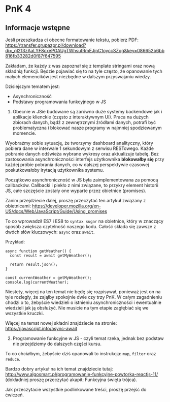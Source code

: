 # PnK 4

## Informacje wstępne

Jeśli przeszkadza ci obecne formatowanie tekstu, pobierz PDF: https://transfer.grupazpr.pl/download?di=_ql213zAaLYF8cxePGAUgTWhsutRmEJjnC1oyccSZog&key=086652b6bb816fb33282d0f87f647595

Zakładam, że każdy z was zapoznał się z template stringami oraz nową składnią funkcji. 
Będzie pojawiać się to na tyle często, że opanowanie tych małych elemencików jest niezbędne
w dalszym przyswajaniu wiedzy. 


Dzisiejszym tematem jest:

* Asynchroniczność
* Podstawy programowania funkcyjnego w JS 

1. Obecnie w JSie budowane są zarówno duże systemy backendowe jak i 
aplikacje klienckie (często z interaktywnym UI). Praca na dużych zbiorach danych, bądź z zewnętrznymi 
źródłami danych, potrafi być problematyczna i blokować nasze programy w najmniej spodziewanym momencie.

Wyobraźmy sobie sytuację, że tworzymy dashboard analityczny, który pobiera dane w interwale 1 sekundowym z 
serwisu RESTowego. Każde pobranie danych odświeża wybrane wykresy oraz aktualizuje tabelę. 
Bez zastosowania asynchroniczności interfejs użytkownika **blokowałby się** przy każdej próbie pobrania danych,
co w dalszej perspektywie czasowej poskutkowałoby irytacją użytkownika systemu. 

Początkowo asynchroniczność w JS była zaimplementowana za pomocą callbacków.
Callbacki i piekło z nimi związane, to przykry element historii JS, całe szczęście zostały one wyparte przez obietnice (promises).

Zanim przejdziecie dalej, proszę przeczytać ten artykuł związany z obietnicami: https://developer.mozilla.org/en-US/docs/Web/JavaScript/Guide/Using_promises

To co wprowadził ES7 i ES8 to `syntax sugar` na obietnice, który w znaczący sposób zwiększa czytelność naszego kodu. 
Całość składa się zawsze z dwóch słów kluczowych: `async` oraz `await`.

Przykład:

```
async function getWeather() {
  const result = await getMyWeather();

  return result.json();
} 

const currentWeather = getMyWeather();
console.log(currentWeather);
```

Niestety, więcej na ten temat nie będę się rozpisywał, ponieważ jest on na tyle rozległy, że zająłby spokojnie
dwie czy trzy PnK. W całym zagadnieniu chodzi o to, żebyście wiedzieli o istnieniu asynchroniczności i ewentualnie
wiedzieli jak ją obsłużyć. Nie musicie na tym etapie zagłębiać się we wszystkie kruczki.

Więcej na temat nowej składni znajdziecie na stronie: https://javascript.info/async-await

2. Programowanie funkcyjne w JS - czyli temat rzeka, jednak bez podstaw nie przejdziemy do dalszych
części kursu. 

To co chciałbym, żebyście dziś opanowali to instrukcja: `map`, `filter` oraz `reduce`. 

Bardzo dobry artykuł na ich temat znajdziecie tutaj: http://www.algosmart.pl/programowanie-funkcyjne-powtorka-reactjs-11/
(dokładniej proszę przeczytać akapit: Funkcyjna święta trójca).


Jak przeczytacie wszystkie podlinkowane treści, proszę przejść do ćwiczeń.
